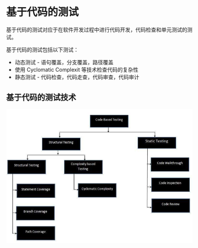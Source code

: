 # 基于代码的测试

基于代码的测试对应于在软件开发过程中进行代码开发，代码检查和单元测试的测试。

基于代码的测试包括以下测试：

* 动态测试 - 语句覆盖，分支覆盖，路径覆盖
* 使用 Cyclomatic Complexit 等技术检查代码的复杂性
* 静态测试 - 代码检查，代码走查，代码审查，代码审计

## 基于代码的测试技术

![基于代码的测试](../screenshot/2019-05-28-17-39-29.png)

